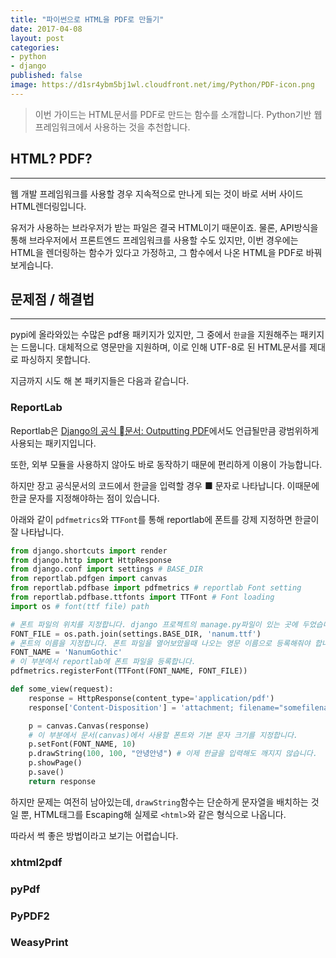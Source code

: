 ```yaml
---
title: "파이썬으로 HTML을 PDF로 만들기"
date: 2017-04-08
layout: post
categories:
- python
- django
published: false
image: https://d1sr4ybm5bj1wl.cloudfront.net/img/Python/PDF-icon.png
---
```


> 이번 가이드는 HTML문서를 PDF로 만드는 함수를 소개합니다. Python기반 웹 프레임워크에서 사용하는 것을 추천합니다.

## HTML? PDF?
---

웹 개발 프레임워크를 사용할 경우 지속적으로 만나게 되는 것이 바로 서버 사이드 HTML렌더링입니다.

유저가 사용하는 브라우저가 받는 파일은 결국 HTML이기 때문이죠. 물론, API방식을 통해 브라우저에서 프론트엔드 프레임워크를 사용할 수도 있지만, 이번 경우에는 HTML을 렌더링하는 함수가 있다고 가정하고, 그 함수에서 나온 HTML을 PDF로 바꿔보게습니다.

## 문제점 / 해결법
---

pypi에 올라와있는 수많은 pdf용 패키지가 있지만, 그 중에서 `한글`을 지원해주는 패키지는 드뭅니다. 대체적으로 영문만을 지원하며, 이로 인해 UTF-8로 된 HTML문서를 제대로 파싱하지 못합니다.

지금까지 시도 해 본 패키지들은 다음과 같습니다.

### ReportLab

Reportlab은 [Django의 공식 문서: Outputting PDF](https://docs.djangoproject.com/en/1.10/howto/outputting-pdf/)에서도 언급될만큼 광범위하게 사용되는 패키지입니다.

또한, 외부 모듈을 사용하지 않아도 바로 동작하기 때문에 편리하게 이용이 가능합니다.

하지만 장고 공식문서의 코드에서 한글을 입력할 경우 ■ 문자로 나타납니다. 이때문에 한글 문자를 지정해야하는 점이 있습니다.

아래와 같이 `pdfmetrics`와 `TTFont`를 통해 reportlab에 폰트를 강제 지정하면 한글이 잘 나타납니다.

```python
from django.shortcuts import render
from django.http import HttpResponse
from django.conf import settings # BASE_DIR
from reportlab.pdfgen import canvas
from reportlab.pdfbase import pdfmetrics # reportlab Font setting
from reportlab.pdfbase.ttfonts import TTFont # Font loading
import os # font(ttf file) path

# 폰트 파일의 위치를 지정합니다. django 프로젝트의 manage.py파일이 있는 곳에 두었습니다.
FONT_FILE = os.path.join(settings.BASE_DIR, 'nanum.ttf')
# 폰트의 이름을 지정합니다. 폰트 파일을 열어보았을때 나오는 영문 이름으로 등록해줘야 합니다.
FONT_NAME = 'NanumGothic'
# 이 부분에서 reportlab에 폰트 파일을 등록합니다.
pdfmetrics.registerFont(TTFont(FONT_NAME, FONT_FILE))

def some_view(request):
    response = HttpResponse(content_type='application/pdf')
    response['Content-Disposition'] = 'attachment; filename="somefilename.pdf"'

    p = canvas.Canvas(response)
    # 이 부분에서 문서(canvas)에서 사용할 폰트와 기본 문자 크기를 지정합니다.
    p.setFont(FONT_NAME, 10)
    p.drawString(100, 100, "안녕안녕") # 이제 한글을 입력해도 깨지지 않습니다.
    p.showPage()
    p.save()
    return response
```

하지만 문제는 여전히 남아있는데, `drawString`함수는 단순하게 문자열을 배치하는 것일 뿐, HTML태그를 Escaping해 실제로 `<html>`와 같은 형식으로 나옵니다.

따라서 썩 좋은 방법이라고 보기는 어렵습니다.

### xhtml2pdf



### pyPdf



### PyPDF2


### WeasyPrint

